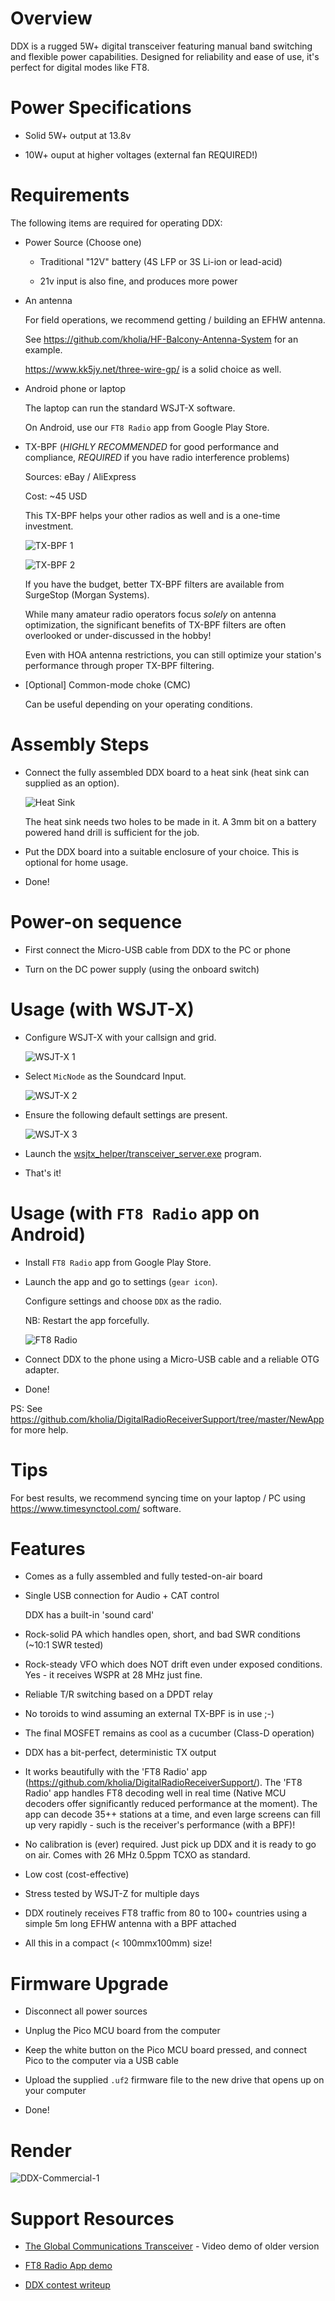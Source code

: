 # Overview

DDX is a rugged 5W+ digital transceiver featuring manual band switching and
flexible power capabilities. Designed for reliability and ease of use, it's
perfect for digital modes like FT8.

# Power Specifications

- Solid 5W+ output at 13.8v

- 10W+ ouput at higher voltages (external fan REQUIRED!)

# Requirements

The following items are required for operating DDX:

- Power Source (Choose one)

  - Traditional "12V" battery (4S LFP or 3S Li-ion or lead-acid)

  - 21v input is also fine, and produces more power

- An antenna

  For field operations, we recommend getting / building an EFHW antenna.

  See https://github.com/kholia/HF-Balcony-Antenna-System for an example.

  https://www.kk5jy.net/three-wire-gp/ is a solid choice as well.

- Android phone or laptop

  The laptop can run the standard WSJT-X software.

  On Android, use our `FT8 Radio` app from Google Play Store.

- TX-BPF (*HIGHLY RECOMMENDED* for good performance and compliance, *REQUIRED* if you have radio interference problems)

  Sources: eBay / AliExpress

  Cost: ~45 USD

  This TX-BPF helps your other radios as well and is a one-time investment.

  ![TX-BPF 1](./Pictures/BPF-1-reduced.png)

  ![TX-BPF 2](./Pictures/BPF-28-1-reduced.png)

  If you have the budget, better TX-BPF filters are available from SurgeStop
  (Morgan Systems).

  While many amateur radio operators focus *solely* on antenna optimization,
  the significant benefits of TX-BPF filters are often overlooked or
  under-discussed in the hobby!

  Even with HOA antenna restrictions, you can still optimize your station's
  performance through proper TX-BPF filtering.

- [Optional] Common-mode choke (CMC)

  Can be useful depending on your operating conditions.

# Assembly Steps

- Connect the fully assembled DDX board to a heat sink (heat sink can supplied
  as an option).

  ![Heat Sink](./screenshots/heat-sink-reduced.jpg)


  The heat sink needs two holes to be made in it. A 3mm bit on a battery
  powered hand drill is sufficient for the job.

- Put the DDX board into a suitable enclosure of your choice. This is optional
  for home usage.

- Done!

# Power-on sequence

- First connect the Micro-USB cable from DDX to the PC or phone

- Turn on the DC power supply (using the onboard switch)

# Usage (with WSJT-X)

* Configure WSJT-X with your callsign and grid.

  ![WSJT-X 1](./screenshots/WSJTX-1.png)

* Select `MicNode` as the Soundcard Input.

  ![WSJT-X 2](./screenshots/WSJTX-2.png)

* Ensure the following default settings are present.

  ![WSJT-X 3](./screenshots/WSJTX-Settings-3.png)

* Launch the [wsjtx_helper/transceiver_server.exe](https://github.com/kholia/DDX/raw/refs/heads/master/wsjtx_helper/transceiver_server.exe) program.

* That's it!

# Usage (with `FT8 Radio` app on Android)

* Install `FT8 Radio` app from Google Play Store.

* Launch the app and go to settings (`gear icon`).

  Configure settings and choose `DDX` as the radio.

  NB: Restart the app forcefully.

  ![FT8 Radio](./screenshots/app-reduced.jpg)

* Connect DDX to the phone using a Micro-USB cable and a reliable OTG adapter.

* Done!

PS: See https://github.com/kholia/DigitalRadioReceiverSupport/tree/master/NewApp for more help.

# Tips

For best results, we recommend syncing time on your laptop / PC using
https://www.timesynctool.com/ software.

# Features

- Comes as a fully assembled and fully tested-on-air board

- Single USB connection for Audio + CAT control

  DDX has a built-in 'sound card'

- Rock-solid PA which handles open, short, and bad SWR conditions (~10:1 SWR
  tested)

- Rock-steady VFO which does NOT drift even under exposed conditions. Yes - it
  receives WSPR at 28 MHz just fine.

- Reliable T/R switching based on a DPDT relay

- No toroids to wind assuming an external TX-BPF is in use ;-)

- The final MOSFET remains as cool as a cucumber (Class-D operation)

- DDX has a bit-perfect, deterministic TX output

- It works beautifully with the 'FT8 Radio' app
  (https://github.com/kholia/DigitalRadioReceiverSupport/). The 'FT8 Radio' app
  handles FT8 decoding well in real time (Native MCU decoders offer significantly
  reduced performance at the moment). The app can decode 35++ stations at a time,
  and even large screens can fill up very rapidly - such is the receiver's
  performance (with a BPF)!

- No calibration is (ever) required. Just pick up DDX and it is ready to go on
  air. Comes with 26 MHz 0.5ppm TCXO as standard.

- Low cost (cost-effective)

- Stress tested by WSJT-Z for multiple days

- DDX routinely receives FT8 traffic from 80 to 100+ countries using a simple
  5m long EFHW antenna with a BPF attached

- All this in a compact (< 100mmx100mm) size!

# Firmware Upgrade

- Disconnect all power sources

- Unplug the Pico MCU board from the computer

- Keep the white button on the Pico MCU board pressed, and connect Pico to the
  computer via a USB cable

- Upload the supplied `.uf2` firmware file to the new drive that opens up on
  your computer

- Done!

# Render

![DDX-Commercial-1](./screenshots/DDX-Commercial-7.png)

# Support Resources

- [The Global Communications Transceiver](https://www.youtube.com/watch?v=b82O-rVQVpk) - Video demo of older version

- [FT8 Radio App demo](https://www.youtube.com/watch?v=OX8Knu0yh6M)

- [DDX contest writeup](https://www.electronicwings.com/users/DhiruKholia/projects/4382/global-communications-transceiver)
